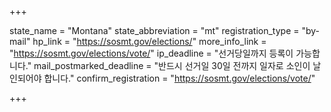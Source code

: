 +++

state_name = "Montana"
state_abbreviation = "mt"
registration_type = "by-mail"
hp_link = "https://sosmt.gov/elections/"
more_info_link = "https://sosmt.gov/elections/vote/"
ip_deadline = "선거당일까지 등록이 가능합니다."
mail_postmarked_deadline = "반드시 선거일 30일 전까지 일자로 소인이 날인되어야 합니다."
confirm_registration = "https://sosmt.gov/elections/vote/"

+++